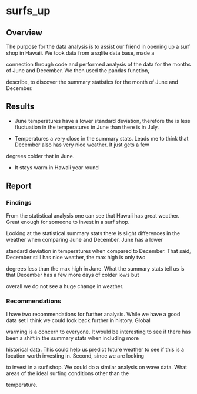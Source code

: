 # surfs_up

## Overview

The purpose for the data analysis is to assist our friend in opening up a surf shop in Hawaii. We took data from a sqlite data base, made a 

connection through code and performed analysis of the data for the months of June and December. We then used the pandas function, 

describe, to discover the summary statistics for the month of June and December. 

## Results

  - June temperatures have a lower standard deviation, therefore the is less fluctuation in the temperatures in June than there is in July.
  
  - Temperatures a very close in the summary stats. Leads me to think that December also has very nice weather. It just gets a few 
  
  degrees colder that in June.
  
  - It stays warm in Hawaii year round
  
  ## Report
  
  ### Findings
  
  From the statistical analysis one can see that Hawaii has great weather. Great enough for someone to invest in a surf shop.
  
  Looking at the statistical summary stats there is slight differences in the weather when comparing June and December. June has a lower
  
  standard deviation in temperatures when compared to December. That said, December still has nice weather, the max high is only two 
  
  degrees less than the max high in June. What the summary stats tell us is that December has a few more days of colder lows but 
  
  overall we do not see a huge change in weather. 
  
  ### Recommendations
  
  I have two recommendations for further analysis. While we have a good data set I think we could look back further in history. Global
  
  warming is a concern to everyone. It would be interesting to see if there has been a shift in the summary stats when including more
  
  historical data. This could help us predict future weather to see if this is a location worth investing in. Second, since we are looking
  
  to invest in a surf shop. We could do a similar analysis on wave data. What areas of the ideal surfing conditions other than the
  
  temperature. 
  
  
  
  
